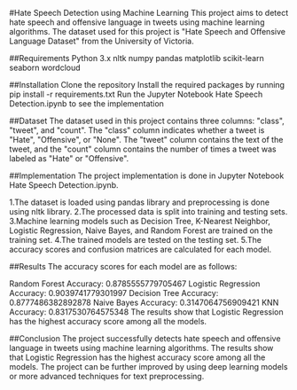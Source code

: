 #Hate Speech Detection using Machine Learning
This project aims to detect hate speech and offensive language in tweets using machine learning algorithms. The dataset used for this project is "Hate Speech and Offensive Language Dataset" from the University of Victoria.

##Requirements
Python 3.x
nltk
numpy
pandas
matplotlib
scikit-learn
seaborn
wordcloud

##Installation
Clone the repository
Install the required packages by running pip install -r requirements.txt
Run the Jupyter Notebook Hate Speech Detection.ipynb to see the implementation 

##Dataset
The dataset used in this project contains three columns: "class", "tweet", and "count". The "class" column indicates whether a tweet is "Hate", "Offensive", or "None". The "tweet" column contains the text of the tweet, and the "count" column contains the number of times a tweet was labeled as "Hate" or "Offensive".

##Implementation
The project implementation is done in Jupyter Notebook Hate Speech Detection.ipynb.

1.The dataset is loaded using pandas library and preprocessing is done using nltk library.
2.The processed data is split into training and testing sets.
3.Machine learning models such as Decision Tree, K-Nearest Neighbor, Logistic Regression, Naive Bayes, and Random Forest are trained on the training set.
4.The trained models are tested on the testing set.
5.The accuracy scores and confusion matrices are calculated for each model.

##Results
The accuracy scores for each model are as follows:

Random Forest Accuracy: 0.8785555779705467
Logistic Regression Accuracy: 0.9039741779301997
Decision Tree Accuracy: 0.8777486382892878
Naive Bayes Accuracy: 0.3147064756909421
KNN Accuracy: 0.8317530764575348
The results show that Logistic Regression has the highest accuracy score among all the models.

##Conclusion
The project successfully detects hate speech and offensive language in tweets using machine learning algorithms. The results show that Logistic Regression has the highest accuracy score among all the models. The project can be further improved by using deep learning models or more advanced techniques for text preprocessing.
